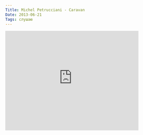 ```yaml
---
Title: Michel Petrucciani - Caravan
Date: 2013-06-21
Tags: слушаю
---
```


<div class="text"><iframe width="420" height="315" src="http://www.youtube.com/embed/06_uCl_Bovs" frameborder="0" allowfullscreen="allowfullscreen"></iframe></div>